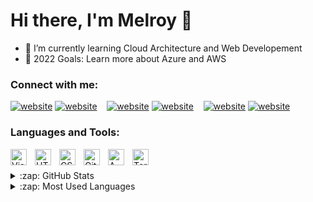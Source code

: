 # Hi there, I'm Melroy 👋 

- 🌱 I’m currently learning Cloud Architecture and Web Developement
- 🥅 2022 Goals: Learn more about Azure and AWS

### Connect with me:

[![website](./img/twitter-light.svg)](https://twitter.com/Melroy_Menezes#gh-light-mode-only)
[![website](./img/twitter-dark.svg)](https://twitter.com/Melroy_Menezes#gh-dark-mode-only)
&nbsp;&nbsp;
[![website](./img/linkedin-light.svg)](https://www.linkedin.com/in/melroy-menezes-85054b206#gh-light-mode-only)
[![website](./img/linkedin-dark.svg)](https://www.linkedin.com/in/melroy-menezes-85054b206#gh-dark-mode-only)
&nbsp;&nbsp;
[![website](./img/instagram-light.svg)](https://www.instagram.com/melroymenezs/#gh-light-mode-only)
[![website](./img/instagram-dark.svg)](https://www.instagram.com/melroymenezs/#gh-dark-mode-only)
&nbsp;&nbsp;

### Languages and Tools:

<img align="left" alt="Visual Studio Code" width="26px" src="https://cdn.jsdelivr.net/gh/devicons/devicon/icons/vscode/vscode-original.svg" style="padding-right:10px;" />

<img align="left" alt="HTML5" width="26px" src="https://cdn.jsdelivr.net/gh/devicons/devicon/icons/html5/html5-original.svg" style="padding-right:10px;" />

<img align="left" alt="CSS3" width="26px" src="https://cdn.jsdelivr.net/gh/devicons/devicon/icons/css3/css3-original.svg" style="padding-right:10px;" />

<img align="left" alt="GitHub" width="26px" src="https://user-images.githubusercontent.com/3369400/139447912-e0f43f33-6d9f-45f8-be46-2df5bbc91289.png" style="padding-right:10px;" />

<img align="left" alt="AWS" width="26px" src="https://img.icons8.com/color/48/000000/amazon-web-services.png" style="padding-right:10px;" />

<img align="left" alt="Terminal" width="26px" src="./img/terminal-dark.svg" />


<br />
<br />


<details>
  <summary>:zap: GitHub Stats</summary>

 ![Melroy's GitHub stats](https://github-readme-stats.vercel.app/api?username=melroymenez&count_private=true&show_icons=true&theme=tokyonight)

</details>

<details>
  <summary>:zap: Most Used Languages</summary>
  
[![Top Langs](https://github-readme-stats.vercel.app/api/top-langs/?username=melroymenez)](https://github.com/melroymenez/github-readme-stats)

 </details>
